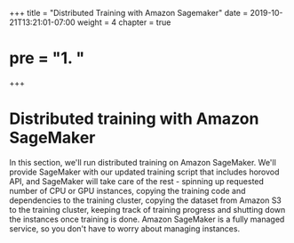 +++
title = "Distributed Training with Amazon Sagemaker"
date = 2019-10-21T13:21:01-07:00
weight = 4
chapter = true
# pre = "<b>1. </b>"
+++

# Distributed training with Amazon SageMaker

In this section, we'll run distributed training on Amazon SageMaker. We'll provide SageMaker with our updated training script that includes horovod API, and SageMaker will take care of the rest - spinning up requested number of CPU or GPU instances, copying the training code and dependencies to the training cluster, copying the dataset from Amazon S3 to the training cluster, keeping track of training progress and shutting down the instances once training is done. Amazon SageMaker is a fully managed service, so you don't have to worry about managing instances.
